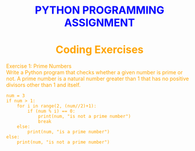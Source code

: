 # <h1 align="center"><font color='blue'>PYTHON PROGRAMMING ASSIGNMENT</font></h1>
### <h1 align="center"><font color='orange'>Coding Exercises</h1>
Exercise 1: Prime Numbers
<br/>
Write a Python program that checks whether a given number is prime or not. A prime number is a natural number greater than 1 that has no positive divisors other than 1 and itself.
<br/>
```
num = 3
if num > 1:
    for i in range(2, (num//2)+1):
        if (num % i) == 0:
            print(num, "is not a prime number")
            break
    else:
        print(num, "is a prime number")
else:
    print(num, "is not a prime number")
```

